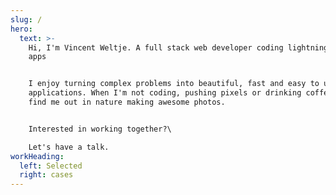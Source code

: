 ```yaml
---
slug: /
hero:
  text: >-
    Hi, I'm Vincent Weltje. A full stack web developer coding lightning fast web
    apps


    I enjoy turning complex problems into beautiful, fast and easy to use
    applications. When I'm not coding, pushing pixels or drinking coffee, you'll
    find me out in nature making awesome photos.


    Interested in working together?\

    Let's have a talk.
workHeading:
  left: Selected
  right: cases
---
```

